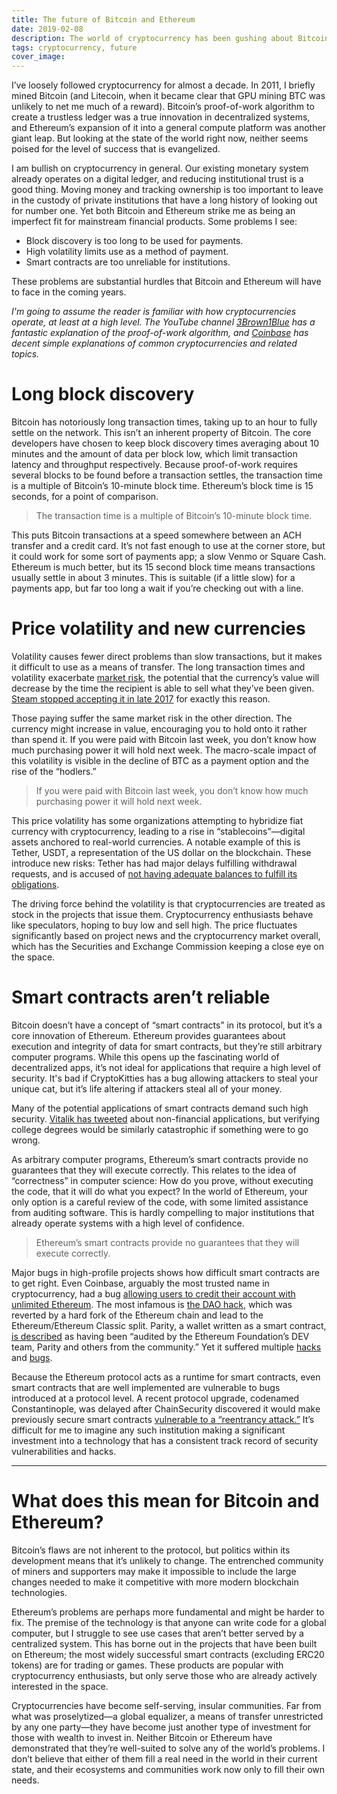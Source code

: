 ```yaml
---
title: The future of Bitcoin and Ethereum
date: 2019-02-08
description: The world of cryptocurrency has been gushing about Bitcoin and Ethereum for the past year or two, but what might the future hold for them?
tags: cryptocurrency, future
cover_image:
---
```


I’ve loosely followed cryptocurrency for almost a decade. In 2011, I
briefly mined Bitcoin (and Litecoin, when it became clear that GPU
mining BTC was unlikely to net me much of a reward). Bitcoin’s
proof-of-work algorithm to create a trustless ledger was a true
innovation in decentralized systems, and Ethereum’s expansion of it into
a general compute platform was another giant leap. But looking at the
state of the world right now, neither seems poised for the level of
success that is evangelized.

I am bullish on cryptocurrency in general. Our existing monetary system
already operates on a digital ledger, and reducing institutional trust
is a good thing. Moving money and tracking ownership is too important to
leave in the custody of private institutions that have a long history of
looking out for number one. Yet both Bitcoin and Ethereum strike me as
being an imperfect fit for mainstream financial products. Some problems
I see:

- Block discovery is too long to be used for payments.
- High volatility limits use as a method of payment.
- Smart contracts are too unreliable for institutions.

These problems are substantial hurdles that Bitcoin and Ethereum will
have to face in the coming years.

_I'm going to assume the reader is familiar with how cryptocurrencies
operate, at least at a high level. The YouTube channel
[3Brown1Blue](https://www.youtube.com/watch?v=bBC-nXj3Ng4) has a
fantastic explanation of the proof-of-work algorithm, and
[Coinbase](https://support.coinbase.com/customer/en/portal/topics/1070101-digital-currency/articles)
has decent simple explanations of common cryptocurrencies and related
topics._

# Long block discovery

Bitcoin has notoriously long transaction times, taking up to an hour to
fully settle on the network. This isn’t an inherent property of Bitcoin.
The core developers have chosen to keep block discovery times averaging
about 10 minutes and the amount of data per block low, which limit
transaction latency and throughput respectively. Because proof-of-work
requires several blocks to be found before a transaction settles, the
transaction time is a multiple of Bitcoin’s 10-minute block time.
Ethereum’s block time is 15 seconds, for a point of comparison.

> The transaction time is a multiple of Bitcoin’s 10-minute block time.

This puts Bitcoin transactions at a speed somewhere between an ACH
transfer and a credit card. It’s not fast enough to use at the corner
store, but it could work for some sort of payments app; a slow Venmo or
Square Cash. Ethereum is much better, but its 15 second block time means
transactions usually settle in about 3 minutes. This is suitable (if a
little slow) for a payments app, but far too long a wait if you’re
checking out with a line.

# Price volatility and new currencies

Volatility causes fewer direct problems than slow transactions, but it
makes it difficult to use as a means of transfer. The long transaction
times and volatility exacerbate
[market risk](https://www.investopedia.com/terms/m/marketrisk.asp), the
potential that the currency’s value will decrease by the time the
recipient is able to sell what they’ve been given.
[Steam stopped accepting it in late 2017](https://steamcommunity.com/games/593110/announcements/detail/1464096684955433613)
for exactly this reason.

Those paying suffer the same market risk in the other direction. The
currency might increase in value, encouraging you to hold onto it rather
than spend it. If you were paid with Bitcoin last week, you don’t know
how much purchasing power it will hold next week. The macro-scale impact
of this volatility is visible in the decline of BTC as a payment option
and the rise of the “hodlers.”

> If you were paid with Bitcoin last week, you don’t know how much
> purchasing power it will hold next week.

This price volatility has some organizations attempting to hybridize
fiat currency with cryptocurrency, leading to a rise in
“stablecoins”—digital assets anchored to real-world currencies. A
notable example of this is Tether, USDT, a representation of the US
dollar on the blockchain. These introduce new risks: Tether has had
major delays fulfilling withdrawal requests, and is accused of
[not having adequate balances to fulfill its obligations](https://medium.com/@bitfinexed/bitfinex-and-tether-is-unauditable-why-they-will-never-do-a-real-audit-3324e002b185).

The driving force behind the volatility is that cryptocurrencies are
treated as stock in the projects that issue them. Cryptocurrency
enthusiasts behave like speculators, hoping to buy low and sell high.
The price fluctuates significantly based on project news and the
cryptocurrency market overall, which has the Securities and Exchange
Commission keeping a close eye on the space.

# Smart contracts aren’t reliable

Bitcoin doesn’t have a concept of “smart contracts” in its protocol, but
it’s a core innovation of Ethereum. Ethereum provides guarantees about
execution and integrity of data for smart contracts, but they’re still
arbitrary computer programs. While this opens up the fascinating world
of decentralized apps, it’s not ideal for applications that require a
high level of security. It's bad if CryptoKitties has a bug allowing
attackers to steal your unique cat, but it’s life altering if attackers
steal all of your money.

Many of the potential applications of smart contracts demand such high
security.
[Vitalik has tweeted](https://twitter.com/vitalikbuterin/status/1072158957999771648?lang=en)
about non-financial applications, but verifying college degrees would be
similarly catastrophic if something were to go wrong.

As arbitrary computer programs, Ethereum’s smart contracts provide no
guarantees that they will execute correctly. This relates to the idea of
“correctness” in computer science: How do you prove, without executing
the code, that it will do what you expect? In the world of Ethereum,
your only option is a careful review of the code, with some limited
assistance from auditing software. This is hardly compelling to major
institutions that already operate systems with a high level of
confidence.

> Ethereum’s smart contracts provide no guarantees that they will
> execute correctly.

Major bugs in high-profile projects shows how difficult smart contracts
are to get right. Even Coinbase, arguably the most trusted name in
cryptocurrency, had a bug
[allowing users to credit their account with unlimited Ethereum](https://thenextweb.com/hardfork/2018/03/21/coinbase-smart-contract-bug-allowed-crediting/).
The most infamous is
[the DAO hack](https://medium.com/swlh/the-story-of-the-dao-its-history-and-consequences-71e6a8a551ee),
which was reverted by a hard fork of the Ethereum chain and lead to the
Ethereum/Ethereum Classic split. Parity, a wallet written as a smart
contract,
[is described](https://www.parity.io/the-multi-sig-hack-a-postmortem/#wasthewalletnotaudited)
as having been “audited by the Ethereum Foundation’s DEV team, Parity
and others from the community.” Yet it suffered multiple
[hacks](https://blog.zeppelin.solutions/on-the-parity-wallet-multisig-hack-405a8c12e8f7)
and [bugs](https://github.com/paritytech/parity-ethereum/issues/6995).

Because the Ethereum protocol acts as a runtime for smart contracts,
even smart contracts that are well implemented are vulnerable to bugs
introduced at a protocol level. A recent protocol upgrade, codenamed
Constantinople, was delayed after ChainSecurity discovered it would make
previously secure smart contracts
[vulnerable to a “reentrancy attack.”](https://blog.ethereum.org/2019/01/15/security-alert-ethereum-constantinople-postponement/)
It’s difficult for me to imagine any such institution making a
significant investment into a technology that has a consistent track
record of security vulnerabilities and hacks.

---

# What does this mean for Bitcoin and Ethereum?

Bitcoin’s flaws are not inherent to the protocol, but politics within
its development means that it’s unlikely to change. The entrenched
community of miners and supporters may make it impossible to include the
large changes needed to make it competitive with more modern blockchain
technologies.

Ethereum’s problems are perhaps more fundamental and might be harder to
fix. The premise of the technology is that anyone can write code for a
global computer, but I struggle to see use cases that aren’t better
served by a centralized system. This has borne out in the projects that
have been built on Ethereum; the most widely successful smart contracts
(excluding ERC20 tokens) are for trading or games. These products are
popular with cryptocurrency enthusiasts, but only serve those who are
already actively interested in the space.

Cryptocurrencies have become self-serving, insular communities. Far from
what was proselytized—a global equalizer, a means of transfer
unrestricted by any one party—they have become just another type of
investment for those with wealth to invest in. Neither Bitcoin or
Ethereum have demonstrated that they’re well-suited to solve any of the
world’s problems. I don’t believe that either of them fill a real need
in the world in their current state, and their ecosystems and
communities work now only to fill their own needs.
